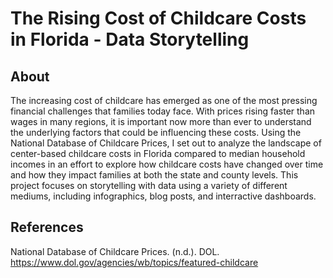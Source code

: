 # The Rising Cost of Childcare Costs in Florida - Data Storytelling

## About
The increasing cost of childcare has emerged as one of the most pressing financial challenges that families today face. With prices rising faster than wages in many regions, it is important now more than ever to understand the underlying factors that could be influencing these costs. Using the National Database of Childcare Prices, I set out to analyze the landscape of center-based childcare costs in Florida compared to median household incomes in an effort to explore how childcare costs have changed over time and how they impact families at both the state and county levels. This project focuses on storytelling with data using a variety of different mediums, including infographics, blog posts, and interractive dashboards. 

## References
National Database of Childcare Prices. (n.d.). DOL. https://www.dol.gov/agencies/wb/topics/featured-childcare
